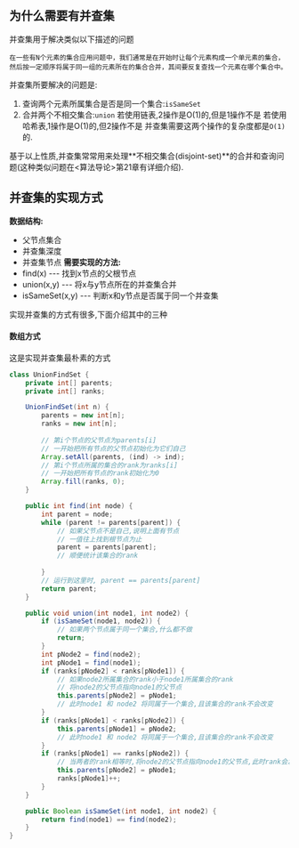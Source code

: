 ## 为什么需要有并查集
并查集用于解决类似以下描述的问题
```ad-note
在一些有N个元素的集合应用问题中，我们通常是在开始时让每个元素构成一个单元素的集合，然后按一定顺序将属于同一组的元素所在的集合合并，其间要反复查找一个元素在哪个集合中。
```
并查集所要解决的问题是:
1.  查询两个元素所属集合是否是同一个集合:`isSameSet`
2. 合并两个不相交集合:`union`
若使用链表,2操作是O(1)的,但是1操作不是
若使用哈希表,1操作是O(1)的,但2操作不是
并查集需要这两个操作的复杂度都是`O(1)`的.

基于以上性质,并查集常常用来处理**不相交集合(disjoint-set)**的合并和查询问题(这种类似问题在<算法导论>第21章有详细介绍).

## 并查集的实现方式
**数据结构:**
- 父节点集合
- 并查集深度
- 并查集节点
**需要实现的方法:**
- find(x) --- 找到x节点的父根节点
- union(x,y) --- 将x与y节点所在的并查集合并
- isSameSet(x,y) --- 判断x和y节点是否属于同一个并查集

实现并查集的方式有很多,下面介绍其中的三种
#### 数组方式
这是实现并查集最朴素的方式
```java
class UnionFindSet {
	private int[] parents;
	private int[] ranks;

	UnionFindSet(int n) {
		parents = new int[n];
		ranks = new int[n];
		
		// 第i个节点的父节点为parents[i]
		// 一开始把所有节点的父节点初始化为它们自己
		Array.setAll(parents, (ind) -> ind);
		// 第i个节点所属的集合的rank为ranks[i]
		// 一开始把所有节点的rank初始化为0
		Array.fill(ranks, 0);
	}

	public int find(int node) {
		int parent = node;
		while (parent != parents[parent]) {
			// 如果父节点不是自己,说明上面有节点
			// 一值往上找到根节点为止
			parent = parents[parent];
			// 顺便统计该集合的rank
			
		}
		// 运行到这里时, parent == parents[parent]
		return parent;
	}

	public void union(int node1, int node2) {
		if (isSameSet(node1, node2)) {
			// 如果两个节点属于同一个集合,什么都不做
			return;
		}
		int pNode2 = find(node2);
		int pNode1 = find(node1);
		if (ranks[pNode2] < ranks[pNode1]) {
			// 如果node2所属集合的rank小于node1所属集合的rank
			// 将node2的父节点指向node1的父节点
			this.parents[pNode2] = pNode1;
			// 此时node1 和 node2 将同属于一个集合,且该集合的rank不会改变
		}
		if (ranks[pNode1] < ranks[pNode2]) {
			this.parents[pNode1] = pNode2;
			// 此时node1 和 node2 将同属于一个集合,且该集合的rank不会改变
		}
		if (ranks[pNode1] == ranks[pNode2]) {
			// 当两者的rank相等时,将node2的父节点指向node1的父节点,此时rank会发生变化
			this.parents[pNode2] = pNode1;
			ranks[pNode1]++;
		}
	}

	public Boolean isSameSet(int node1, int node2) {
		return find(node1) == find(node2);
	}
}
```


